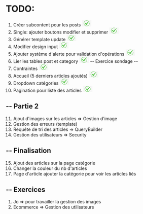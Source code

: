 # TODO:

1. Créer subcontent pour les posts ![ok](tick.png)
2. Single: ajouter boutons modifier et supprimer ![ok](tick.png)
3. Générer template update ![ok](tick.png)
4. Modifier design input ![ok](tick.png)
5. Ajouter système d'alerte pour validation d'opérations ![ok](tick.png)
6. Lier les tables post et category ![ok](tick.png)
--
Exercice sondage
--
7. Contraintes ![ok](tick.png)
8. Accueil (5 derniers articles ajoutés) ![ok](tick.png)
9. Dropdown catégories ![ok](tick.png)
10. Pagination pour liste des articles ![ok](tick.png)

--
Partie 2
--

11. Ajout d'images sur les articles => Gestion d'image
12. Gestion des erreurs (template)
13. Requête de tri des articles => QueryBuilder
14. Gestion des utilisateurs => Security

--
Finalisation
--

15. Ajout des articles sur la page catégorie
16. Changer la couleur du nb d'articles
17. Page d'article ajouter la catégorie pour voir les articles liés

--
Exercices
--

1. Jo => pour travailler la gestion des images
2. Ecommerce => Gestion des utilisateurs